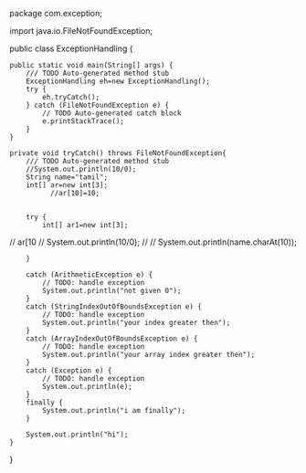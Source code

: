 package com.exception;

import java.io.FileNotFoundException;

public class ExceptionHandling {

	public static void main(String[] args) {
		/// TODO Auto-generated method stub
		ExceptionHandling eh=new ExceptionHandling();
		try {
			eh.tryCatch();
		} catch (FileNotFoundException e) {
			// TODO Auto-generated catch block
			e.printStackTrace();
		}
	}

	private void tryCatch() throws FileNotFoundException{
		/// TODO Auto-generated method stub
		//System.out.println(10/0);
		String name="tamil";
		int[] ar=new int[3];
              //ar[10]=10;
		
		
		try {
			int[] ar1=new int[3];
//			ar[10
	//       System.out.println(10/0);
//	//		System.out.println(name.charAt(10));
			
			
		} 
		
		catch (ArithmeticException e) {
			// TODO: handle exception
			System.out.println("not given 0");
		}
		catch (StringIndexOutOfBoundsException e) {
			// TODO: handle exception
			System.out.println("your index greater then");
		}
		catch (ArrayIndexOutOfBoundsException e) {
			// TODO: handle exception
			System.out.println("your array index greater then");
		}
		catch (Exception e) {
			// TODO: handle exception
			System.out.println(e);
		}
		finally {
			System.out.println("i am finally");
		}
		
		System.out.println("hi");
	}

}
